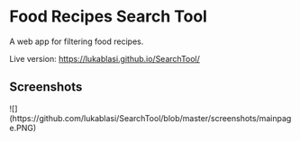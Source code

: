 <h1>Food Recipes Search Tool</h1>
A web app for filtering food recipes.

Live version: 
https://lukablasi.github.io/SearchTool/

<h2>Screenshots</h2>
![](https://github.com/lukablasi/SearchTool/blob/master/screenshots/mainpage.PNG)
